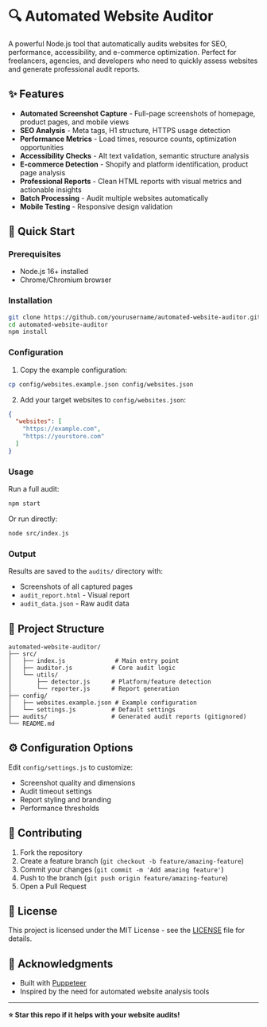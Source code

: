 # 🔍 Automated Website Auditor

A powerful Node.js tool that automatically audits websites for SEO, performance, accessibility, and e-commerce optimization. Perfect for freelancers, agencies, and developers who need to quickly assess websites and generate professional audit reports.

## ✨ Features

- **Automated Screenshot Capture** - Full-page screenshots of homepage, product pages, and mobile views
- **SEO Analysis** - Meta tags, H1 structure, HTTPS usage detection
- **Performance Metrics** - Load times, resource counts, optimization opportunities  
- **Accessibility Checks** - Alt text validation, semantic structure analysis
- **E-commerce Detection** - Shopify and platform identification, product page analysis
- **Professional Reports** - Clean HTML reports with visual metrics and actionable insights
- **Batch Processing** - Audit multiple websites automatically
- **Mobile Testing** - Responsive design validation

## 🚀 Quick Start

### Prerequisites

- Node.js 16+ installed
- Chrome/Chromium browser

### Installation

```bash
git clone https://github.com/yourusername/automated-website-auditor.git
cd automated-website-auditor
npm install
```

### Configuration

1. Copy the example configuration:
```bash
cp config/websites.example.json config/websites.json
```

2. Add your target websites to `config/websites.json`:
```json
{
  "websites": [
    "https://example.com",
    "https://yourstore.com"
  ]
}
```

### Usage

Run a full audit:
```bash
npm start
```

Or run directly:
```bash
node src/index.js
```

### Output

Results are saved to the `audits/` directory with:
- Screenshots of all captured pages
- `audit_report.html` - Visual report
- `audit_data.json` - Raw audit data

## 📁 Project Structure

```
automated-website-auditor/
├── src/
│   ├── index.js              # Main entry point
│   ├── auditor.js           # Core audit logic
│   └── utils/
│       ├── detector.js      # Platform/feature detection
│       └── reporter.js      # Report generation
├── config/
│   ├── websites.example.json # Example configuration
│   └── settings.js          # Default settings
├── audits/                  # Generated audit reports (gitignored)
└── README.md
```

## ⚙️ Configuration Options

Edit `config/settings.js` to customize:

- Screenshot quality and dimensions
- Audit timeout settings  
- Report styling and branding
- Performance thresholds

## 🤝 Contributing

1. Fork the repository
2. Create a feature branch (`git checkout -b feature/amazing-feature`)
3. Commit your changes (`git commit -m 'Add amazing feature'`)
4. Push to the branch (`git push origin feature/amazing-feature`)
5. Open a Pull Request

## 📄 License

This project is licensed under the MIT License - see the [LICENSE](LICENSE) file for details.

## 🙏 Acknowledgments

- Built with [Puppeteer](https://github.com/puppeteer/puppeteer)
- Inspired by the need for automated website analysis tools

---

**⭐ Star this repo if it helps with your website audits!**
